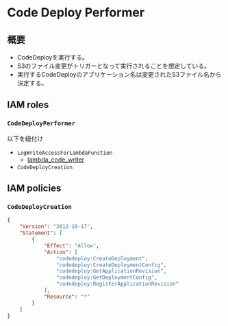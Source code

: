 # Code Deploy Performer

## 概要

- CodeDeployを実行する。
- S3のファイル変更がトリガーとなって実行されることを想定している。
- 実行するCodeDeployのアプリケーション名は変更されたS3ファイル名から決定する。

## IAM roles

### `CodeDeployPerformer`

以下を紐付け
- `LogWriteAccessForLambdaFunction`
  - [lambda_code_writer](../aws_iam/lambda_code_writer.md)
- `CodeDeployCreation`

## IAM policies

### `CodeDeployCreation`

```json
{
    "Version": "2012-10-17",
    "Statement": [
        {
            "Effect": "Allow",
            "Action": [
                "codedeploy:CreateDeployment",
                "codedeploy:CreateDeploymentConfig",
                "codedeploy:GetApplicationRevision",
                "codedeploy:GetDeploymentConfig",
                "codedeploy:RegisterApplicationRevision"
            ],
            "Resource": "*"
        }
    ]
}
```
